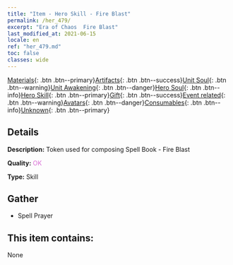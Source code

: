 ```yaml
---
title: "Item - Hero Skill - Fire Blast"
permalink: /her_479/
excerpt: "Era of Chaos  Fire Blast"
last_modified_at: 2021-06-15
locale: en
ref: "her_479.md"
toc: false
classes: wide
---
```

 [Materials](/Items/){: .btn .btn--primary}[Artifacts](/Items/Artifacts/){: .btn .btn--success}[Unit Soul](/Items/UnitSoul/){: .btn .btn--warning}[Unit Awakening](/Items/UnitAwakening/){: .btn .btn--danger}[Hero Soul](/Items/HeroSoul/){: .btn .btn--info}[Hero Skill](/Items/HeroSkill/){: .btn .btn--primary}[Gift](/Items/Gift/){: .btn .btn--success}[Event related](/Items/Events/){: .btn .btn--warning}[Avatars](/Items/Avatars/){: .btn .btn--danger}[Consumables](/Items/Consumables/){: .btn .btn--info}[Unknown](/Items/Unknown/){: .btn .btn--primary}

## Details
 **Description:** Token used for composing Spell Book - Fire Blast

 **Quality:** <span style="color: #DA70D6">OK</span>

 **Type:** Skill

## Gather

*    Spell Prayer 

## This item contains:

  None

